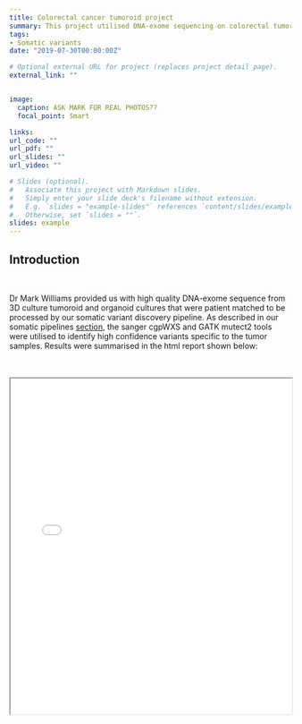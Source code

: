 ```yaml
---
title: Colorectal cancer tumoroid project
summary: This project utilised DNA-exome sequencing on colorectal tumoroid and normal organoid grown in 3D culture and were analysed for somatic mutations in order to indentify patient specific drug targets. Here we show some of the analyses run as part of our Exome and somatic variant discovery pipeline.
tags:
- Somatic variants
date: "2019-07-30T00:00:00Z"

# Optional external URL for project (replaces project detail page).
external_link: ""


image:
  caption: ASK MARK FOR REAL PHOTOS??
  focal_point: Smart

links:
url_code: ""
url_pdf: ""
url_slides: ""
url_video: ""

# Slides (optional).
#   Associate this project with Markdown slides.
#   Simply enter your slide deck's filename without extension.
#   E.g. `slides = "example-slides"` references `content/slides/example-slides.md`.
#   Otherwise, set `slides = ""`.
slides: example
---
```


## Introduction

<br />

Dr Mark Williams provided us with high quality DNA-exome sequence from 3D culture tumoroid and organoid cultures that were patient matched to be processed by our somatic variant discovery pipeline. As described in our somatic pipelines [section](https://uea-med-pipelines.netlify.app/publication/somatic_variant/), the sanger cgpWXS and GATK mutect2 tools were utilised to identify high confidence variants specific to the tumor samples. Results were summarised in the html report shown below:

<br />

<br />

<iframe
  src="tumoroid_mock_v0.1.html"
  style="width:100%; height:600px;"
></iframe>


<br />





